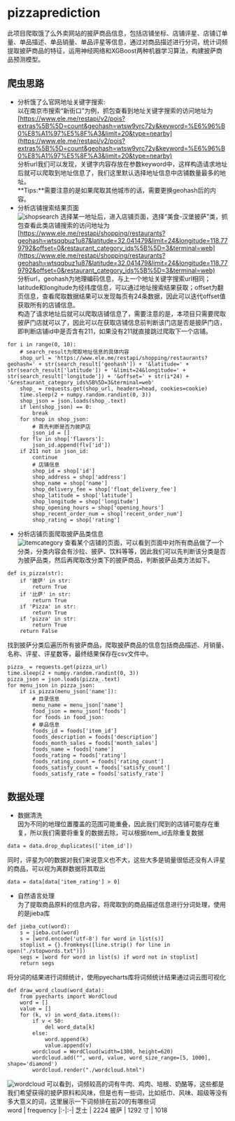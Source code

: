 # pizzaprediction  
此项目爬取饿了么外卖网站的披萨商品信息，包括店铺坐标、店铺评星、店铺订单量、单品描述、单品销量、单品评星等信息，通过对商品描述进行分词，统计词频提取披萨商品的特征，运用神经网络和XGBoost两种机器学习算法，构建披萨商品预测模型。

## 爬虫思路
- 分析饿了么官网地址关键字搜索:  
以在南京市搜索“新街口”为例，抓包查看到地址关键字搜索的访问地址为[https://www.ele.me/restapi/v2/pois?extras%5B%5D=count&geohash=wtsw9yrc72y&keyword=%E6%96%B0%E8%A1%97%E5%8F%A3&limit=20&type=nearby](https://www.ele.me/restapi/v2/pois?extras%5B%5D=count&geohash=wtsw9yrc72y&keyword=%E6%96%B0%E8%A1%97%E5%8F%A3&limit=20&type=nearby)  
分析url我们可以发现，关键字内容存放在参数keyword中，这样构造请求地址后就可以爬取到地址信息了，我们这里默认选择地址信息中店铺数量最多的地址。  
**Tips:**需要注意的是如果爬取其他城市的话，需要更换geohash后的内容。  
- 分析店铺搜索结果页面  
![shopsearch](http://oswrmk9hd.bkt.clouddn.com/%E5%B1%8F%E5%B9%95%E5%BF%AB%E7%85%A7%202018-06-05%20%E4%B8%8B%E5%8D%889.37.24.png)
选择某一地址后，进入店铺页面，选择“美食-汉堡披萨”类，抓包查看此类店铺搜索的访问地址为[https://www.ele.me/restapi/shopping/restaurants?geohash=wtsqqbuz1u87&latitude=32.041479&limit=24&longitude=118.779792&offset=0&restaurant_category_ids%5B%5D=3&terminal=web](https://www.ele.me/restapi/shopping/restaurants?geohash=wtsqqbuz1u87&latitude=32.041479&limit=24&longitude=118.779792&offset=0&restaurant_category_ids%5B%5D=3&terminal=web)  
分析url，geohash为地理编码信息，与上一个地址关键字搜索url相同；latitude和longitude为经纬度信息，可以通过地址搜索结果获取；offset为翻页信息，查看爬取数据结果可以发现每页有24条数据，因此可以迭代offset值获取所有的店铺信息。  
构造了请求地址后就可以爬取店铺信息了，需要注意的是，本项目只需要爬取披萨门店就可以了，因此可以在获取店铺信息前判断该门店是否是披萨门店，即判断店铺id中是否含有211，如果没有211就直接跳过爬取下一个店铺。  
```
for i in range(0, 10):  
	# search_result为爬取地址信息的具体内容
    shop_url = 'https://www.ele.me/restapi/shopping/restaurants?geohash=' + str(search_result['geohash']) + '&latitude=' + str(search_result['latitude']) + '&limit=24&longitude=' + str(search_result['longitude']) + '&offset=' + str(i*24) + '&restaurant_category_ids%5B%5D=3&terminal=web'  
    shop_ = requests.get(shop_url, headers=head, cookies=cookie)  
    time.sleep(2 + numpy.random.randint(0, 3))  
    shop_json = json.loads(shop_.text)  
    if len(shop_json) == 0:  
        break  
    for shop in shop_json:  
        # 首先判断是否为披萨店  
        json_id = []  
    for flv in shop['flavors']:  
        json_id.append(flv['id'])  
    if 211 not in json_id:  
        continue  
        # 店铺信息  
        shop_id = shop['id']  
        shop_address = shop['address']  
        shop_name = shop['name']  
        shop_delivery_fee = shop['float_delivery_fee']  
        shop_latitude = shop['latitude']  
        shop_longitude = shop['longitude']  
        shop_opening_hours = shop['opening_hours']  
        shop_recent_order_num = shop['recent_order_num']  
        shop_rating = shop['rating']  
```  
- 分析店铺页面爬取披萨品类信息  
![itemcategory](http://oswrmk9hd.bkt.clouddn.com/%E5%B1%8F%E5%B9%95%E5%BF%AB%E7%85%A7%202018-06-05%20%E4%B8%8B%E5%8D%8810.42.52.png)
查看某个店铺的页面，可以看到页面中对所有商品做了一个分类，分类内容会有沙拉、披萨、饮料等等，因此我们可以先判断该分类是否为披萨品类，然后再爬取改分类下的披萨商品，判断披萨品类方法如下。  
```
def is_pizza(str):
    if '披萨' in str:
        return True
    if '比萨' in str:
        return True
    if 'Pizza' in str:
        return True
    if 'pizza' in str:
        return True
    return False
```  
找到披萨分类后遍历所有披萨商品，爬取披萨商品的信息包括商品描述、月销量、名称、评星、评星数等，最终结果保存在csv文件中。  
```
pizza_ = requests.get(pizza_url)
time.sleep(2 + numpy.random.randint(0, 3))
pizza_json = json.loads(pizza_.text)
for menu_json in pizza_json:
	if is_pizza(menu_json['name']):
        # 目录信息
        menu_name = menu_json['name']
        food_json = menu_json['foods']
        for foods in food_json:
        # 单品信息
        foods_id = foods['item_id']
        foods_description = foods['description']
        foods_month_sales = foods['month_sales']
        foods_name = foods['name']
        foods_rating = foods['rating']
        foods_rating_count = foods['rating_count']
        foods_satisfy_count = foods['satisfy_count']
        foods_satisfy_rate = foods['satisfy_rate']
```  

## 数据处理
- 数据清洗  
因为不同的地理位置覆盖的范围可能重叠，因此我们爬到的店铺可能存在重复，所以我们需要将重复的数据去除，可以根据item_id去除重复数据  
```
data = data.drop_duplicates(['item_id'])
```  
同时，评星为0的数据对我们来说意义也不大，这些大多是销量很低还没有人评星的商品，可以视为离群数据将其取出  
```
data = data[data['item_rating'] > 0]
```  
- 自然语言处理  
为了提取商品原料的信息内容，将爬取到的商品描述信息进行分词处理，使用的是jieba库  
```
def jieba_cut(word):
    s = jieba.cut(word)
    s = [word.encode('utf-8') for word in list(s)]
    stoplist = {}.fromkeys([line.strip() for line in open("./stopwords.txt")])
    segs = [word for word in list(s) if word not in stoplist]
    return segs
```  
将分词的结果进行词频统计，使用pyecharts库将词频统计结果通过词云图可视化  
```
def draw_word_cloud(word_data):
    from pyecharts import WordCloud
    word = []
    value = []
    for (k, v) in word_data.items():
        if v < 50:
            del word_data[k]
        else:
            word.append(k)
            value.append(v)
        wordcloud = WordCloud(width=1300, height=620)
        wordcloud.add("", word, value, word_size_range=[5, 1000], shape='diamond')
        wordcloud.render("./wordcloud.html")
```  
![wordcloud](http://oswrmk9hd.bkt.clouddn.com/wordcloud.png)
可以看到，词频较高的词有牛肉、鸡肉、培根、奶酪等，这些都是我们希望获得的披萨原料和风味，但是也有一些词，比如纸巾、风味、超级等没有多大意义的词，这里展示一下词频排在前20的有哪些词  
word | frequency|:-|:-|
芝士 | 2224
披萨 | 1292
寸 | 1018

